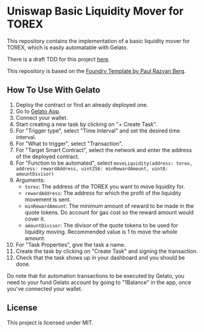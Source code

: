 # Uniswap Basic Liquidity Mover for TOREX

This repository contains the implementation of a basic liquidity mover for TOREX, which is easily automatable with Gelato.

There is a draft TDD for this project [here](TDD.md).

This repository is based on the [Foundry Template by Paul Razvan Berg](https://github.com/PaulRBerg/foundry-template/).

## How To Use With Gelato

1. Deploy the contract or find an already deployed one.
2. Go to [Gelato App](https://app.gelato.network/).
3. Connect your wallet.
4. Start creating a new task by clicking on "+ Create Task".
5. For "Trigger type", select "Time Interval" and set the desired time interval.
6. For "What to trigger", select "Transaction".
7. For "Target Smart Contract", select the network and enter the address of the deployed contract.
8. For "Function to be automated", select
   `moveLiquidity(address: torex, address: rewardAddress, uint256: minRewardAmount, uint8: amountDivisor)`
9. Arguments:
   - `torex`: The address of the TOREX you want to move liquidity for.
   - `rewardAddress`: The address for which the profit of the liquidity movement is sent.
   - `minRewardAmount`: The minimum amount of reward to be made in the quote tokens. Do account for gas cost so the
     reward amount would cover it.
   - `amountDivisor`: The divisor of the quote tokens to be used for liquidity moving. Recommended value is 1 to move
     the whole amount.
10. For "Task Properties", give the task a name.
11. Create the task by clicking on "Create Task" and signing the transaction.
12. Check that the task shows up in your dashboard and you should be done.

Do note that for automation transactions to be executed by Gelato, you need to your fund Gelato account by going to "1Balance" in the app, once you've connected your wallet.

## License

This project is licensed under MIT.
